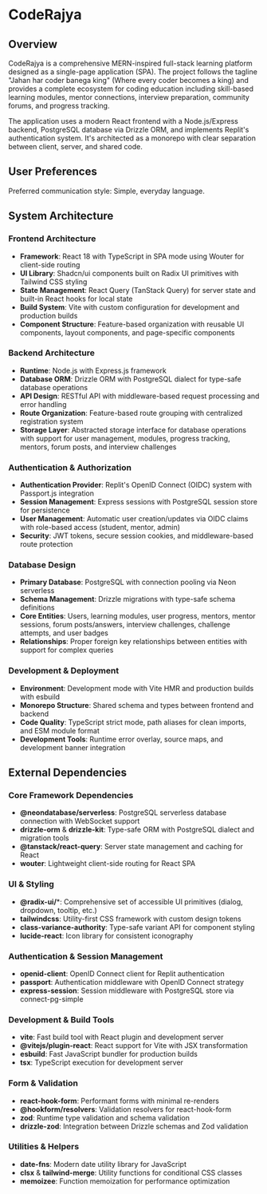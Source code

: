 # CodeRajya

## Overview

CodeRajya is a comprehensive MERN-inspired full-stack learning platform designed as a single-page application (SPA). The project follows the tagline "Jahan har coder banega king" (Where every coder becomes a king) and provides a complete ecosystem for coding education including skill-based learning modules, mentor connections, interview preparation, community forums, and progress tracking.

The application uses a modern React frontend with a Node.js/Express backend, PostgreSQL database via Drizzle ORM, and implements Replit's authentication system. It's architected as a monorepo with clear separation between client, server, and shared code.

## User Preferences

Preferred communication style: Simple, everyday language.

## System Architecture

### Frontend Architecture
- **Framework**: React 18 with TypeScript in SPA mode using Wouter for client-side routing
- **UI Library**: Shadcn/ui components built on Radix UI primitives with Tailwind CSS styling
- **State Management**: React Query (TanStack Query) for server state and built-in React hooks for local state
- **Build System**: Vite with custom configuration for development and production builds
- **Component Structure**: Feature-based organization with reusable UI components, layout components, and page-specific components

### Backend Architecture
- **Runtime**: Node.js with Express.js framework
- **Database ORM**: Drizzle ORM with PostgreSQL dialect for type-safe database operations
- **API Design**: RESTful API with middleware-based request processing and error handling
- **Route Organization**: Feature-based route grouping with centralized registration system
- **Storage Layer**: Abstracted storage interface for database operations with support for user management, modules, progress tracking, mentors, forum posts, and interview challenges

### Authentication & Authorization
- **Authentication Provider**: Replit's OpenID Connect (OIDC) system with Passport.js integration
- **Session Management**: Express sessions with PostgreSQL session store for persistence
- **User Management**: Automatic user creation/updates via OIDC claims with role-based access (student, mentor, admin)
- **Security**: JWT tokens, secure session cookies, and middleware-based route protection

### Database Design
- **Primary Database**: PostgreSQL with connection pooling via Neon serverless
- **Schema Management**: Drizzle migrations with type-safe schema definitions
- **Core Entities**: Users, learning modules, user progress, mentors, mentor sessions, forum posts/answers, interview challenges, challenge attempts, and user badges
- **Relationships**: Proper foreign key relationships between entities with support for complex queries

### Development & Deployment
- **Environment**: Development mode with Vite HMR and production builds with esbuild
- **Monorepo Structure**: Shared schema and types between frontend and backend
- **Code Quality**: TypeScript strict mode, path aliases for clean imports, and ESM module format
- **Development Tools**: Runtime error overlay, source maps, and development banner integration

## External Dependencies

### Core Framework Dependencies
- **@neondatabase/serverless**: PostgreSQL serverless database connection with WebSocket support
- **drizzle-orm** & **drizzle-kit**: Type-safe ORM with PostgreSQL dialect and migration tools
- **@tanstack/react-query**: Server state management and caching for React
- **wouter**: Lightweight client-side routing for React SPA

### UI & Styling
- **@radix-ui/***: Comprehensive set of accessible UI primitives (dialog, dropdown, tooltip, etc.)
- **tailwindcss**: Utility-first CSS framework with custom design tokens
- **class-variance-authority**: Type-safe variant API for component styling
- **lucide-react**: Icon library for consistent iconography

### Authentication & Session Management
- **openid-client**: OpenID Connect client for Replit authentication
- **passport**: Authentication middleware with OpenID Connect strategy
- **express-session**: Session middleware with PostgreSQL store via connect-pg-simple

### Development & Build Tools
- **vite**: Fast build tool with React plugin and development server
- **@vitejs/plugin-react**: React support for Vite with JSX transformation
- **esbuild**: Fast JavaScript bundler for production builds
- **tsx**: TypeScript execution for development server

### Form & Validation
- **react-hook-form**: Performant forms with minimal re-renders
- **@hookform/resolvers**: Validation resolvers for react-hook-form
- **zod**: Runtime type validation and schema validation
- **drizzle-zod**: Integration between Drizzle schemas and Zod validation

### Utilities & Helpers
- **date-fns**: Modern date utility library for JavaScript
- **clsx** & **tailwind-merge**: Utility functions for conditional CSS classes
- **memoizee**: Function memoization for performance optimization